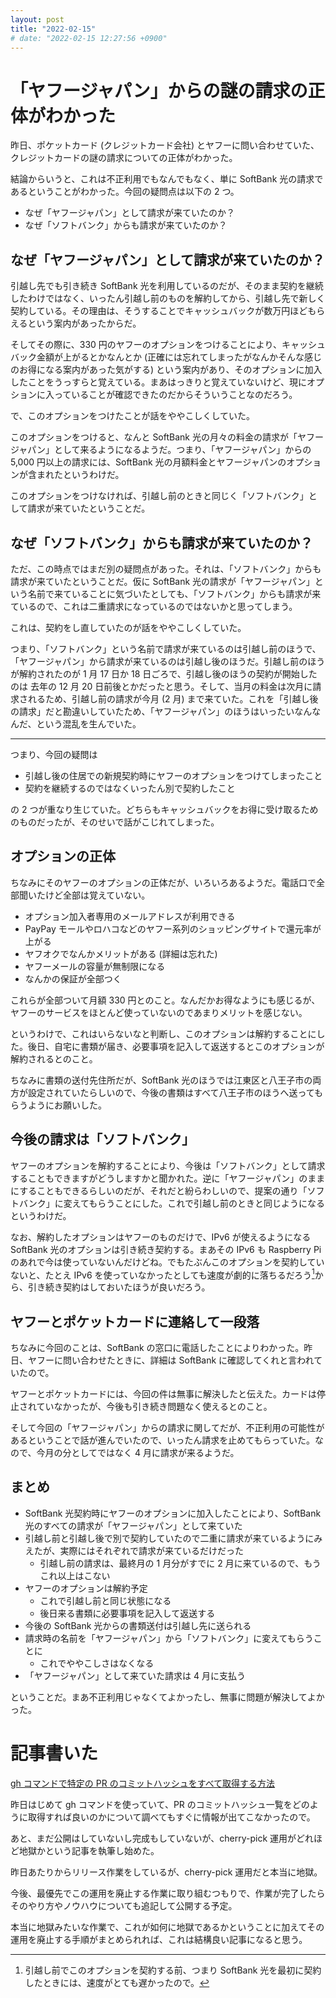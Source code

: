 ```yaml
---
layout: post
title: "2022-02-15"
# date: "2022-02-15 12:27:56 +0900"
---
```


# 「ヤフージャパン」からの謎の請求の正体がわかった
昨日、ポケットカード (クレジットカード会社) とヤフーに問い合わせていた、クレジットカードの謎の請求についての正体がわかった。

結論からいうと、これは不正利用でもなんでもなく、単に SoftBank 光の請求であるということがわかった。今回の疑問点は以下の 2 つ。

* なぜ「ヤフージャパン」として請求が来ていたのか？
* なぜ「ソフトバンク」からも請求が来ていたのか？

## なぜ「ヤフージャパン」として請求が来ていたのか？
引越し先でも引き続き SoftBank 光を利用しているのだが、そのまま契約を継続したわけではなく、いったん引越し前のものを解約してから、引越し先で新しく契約している。その理由は、そうすることでキャッシュバックが数万円ほどもらえるという案内があったからだ。

そしてその際に、330 円のヤフーのオプションをつけることにより、キャッシュバック金額が上がるとかなんとか (正確には忘れてしまったがなんかそんな感じのお得になる案内があった気がする) という案内があり、そのオプションに加入したことをうっすらと覚えている。まあはっきりと覚えていないけど、現にオプションに入っていることが確認できたのだからそういうことなのだろう。

で、このオプションをつけたことが話をややこしくしていた。

このオプションをつけると、なんと SoftBank 光の月々の料金の請求が「ヤフージャパン」として来るようになるようだ。つまり、「ヤフージャパン」からの 5,000 円以上の請求には、SoftBank 光の月額料金とヤフージャパンのオプションが含まれたというわけだ。

このオプションをつけなければ、引越し前のときと同じく「ソフトバンク」として請求が来ていたということだ。

## なぜ「ソフトバンク」からも請求が来ていたのか？
ただ、この時点ではまだ別の疑問点があった。それは、「ソフトバンク」からも請求が来ていたということだ。仮に SoftBank 光の請求が「ヤフージャパン」という名前で来ていることに気づいたとしても、「ソフトバンク」からも請求が来ているので、これは二重請求になっているのではないかと思ってしまう。

これは、契約をし直していたのが話をややこしくしていた。

つまり、「ソフトバンク」という名前で請求が来ているのは引越し前のほうで、「ヤフージャパン」から請求が来ているのは引越し後のほうだ。引越し前のほうが解約されたのが 1 月 17 日か 18 日ごろで、引越し後のほうの契約が開始したのは 去年の 12 月 20 日前後とかだったと思う。そして、当月の料金は次月に請求されるため、引越し前の請求が今月 (2 月) まで来ていた。これを「引越し後の請求」だと勘違いしていたため、「ヤフージャパン」のほうはいったいなんなんだ、という混乱を生んでいた。

---

つまり、今回の疑問は

* 引越し後の住居での新規契約時にヤフーのオプションをつけてしまったこと
* 契約を継続するのではなくいったん別で契約したこと

の 2 つが重なり生じていた。どちらもキャッシュバックをお得に受け取るためのものだったが、そのせいで話がこじれてしまった。

## オプションの正体
ちなみにそのヤフーのオプションの正体だが、いろいろあるようだ。電話口で全部聞いたけど全部は覚えていない。

* オプション加入者専用のメールアドレスが利用できる
* PayPay モールやロハコなどのヤフー系列のショッピングサイトで還元率が上がる
* ヤフオクでなんかメリットがある (詳細は忘れた)
* ヤフーメールの容量が無制限になる
* なんかの保証が全部つく

これらが全部ついて月額 330 円とのこと。なんだかお得なようにも感じるが、ヤフーのサービスをほとんど使っていないのであまりメリットを感じない。

というわけで、これはいらないなと判断し、このオプションは解約することにした。後日、自宅に書類が届き、必要事項を記入して返送するとこのオプションが解約されるとのこと。

ちなみに書類の送付先住所だが、SoftBank 光のほうでは江東区と八王子市の両方が設定されていたらしいので、今後の書類はすべて八王子市のほうへ送ってもらうようにお願いした。

## 今後の請求は「ソフトバンク」
ヤフーのオプションを解約することにより、今後は「ソフトバンク」として請求することもできますがどうしますかと聞かれた。逆に「ヤフージャパン」のままにすることもできるらしいのだが、それだと紛らわしいので、提案の通り「ソフトバンク」に変えてもらうことにした。これで引越し前のときと同じようになるというわけだ。

なお、解約したオプションはヤフーのものだけで、IPv6 が使えるようになる SoftBank 光のオプションは引き続き契約する。まあその IPv6 も Raspberry Pi のあれで今は使っていないんだけどね。でもたぶんこのオプションを契約していないと、たとえ IPv6 を使っていなかったとしても速度が劇的に落ちるだろう[^1]から、引き続き契約はしておいたほうが良いだろう。

[^1]: 引越し前でこのオプションを契約する前、つまり SoftBank 光を最初に契約したときには、速度がとても遅かったので。

## ヤフーとポケットカードに連絡して一段落
ちなみに今回のことは、SoftBank の窓口に電話したことによりわかった。昨日、ヤフーに問い合わせたときに、詳細は SoftBank に確認してくれと言われていたので。

ヤフーとポケットカードには、今回の件は無事に解決したと伝えた。カードは停止されていなかったが、今後も引き続き問題なく使えるとのこと。

そして今回の「ヤフージャパン」からの請求に関してだが、不正利用の可能性があるということで話が進んでいたので、いったん請求を止めてもらっていた。なので、今月の分としてではなく 4 月に請求が来るようだ。

## まとめ

* SoftBank 光契約時にヤフーのオプションに加入したことにより、SoftBank 光のすべての請求が「ヤフージャパン」として来ていた
* 引越し前と引越し後で別で契約していたので二重に請求が来ているようにみえたが、実際にはそれぞれで請求が来ているだけだった
    * 引越し前の請求は、最終月の 1 月分がすでに 2 月に来ているので、もうこれ以上はこない
* ヤフーのオプションは解約予定
    * これで引越し前と同じ状態になる
    * 後日来る書類に必要事項を記入して返送する
* 今後の SoftBank 光からの書類送付は引越し先に送られる
* 請求時の名前を「ヤフージャパン」から「ソフトバンク」に変えてもらうことに
    * これでややこしさはなくなる
* 「ヤフージャパン」として来ていた請求は 4 月に支払う

ということだ。まあ不正利用じゃなくてよかったし、無事に問題が解決してよかった。





# 記事書いた
[gh コマンドで特定の PR のコミットハッシュをすべて取得する方法](https://zenn.dev/noraworld/articles/gh-pr-commits)

昨日はじめて gh コマンドを使っていて、PR のコミットハッシュ一覧をどのように取得すれば良いのかについて調べてもすぐに情報が出てこなかったので。

あと、まだ公開はしていないし完成もしていないが、cherry-pick 運用がどれほど地獄かという記事を執筆し始めた。

昨日あたりからリリース作業をしているが、cherry-pick 運用だと本当に地獄。

今後、最優先でこの運用を廃止する作業に取り組むつもりで、作業が完了したらそのやり方やノウハウについても追記して公開する予定。

本当に地獄みたいな作業で、これが如何に地獄であるかということに加えてその運用を廃止する手順がまとめられれば、これは結構良い記事になると思う。











